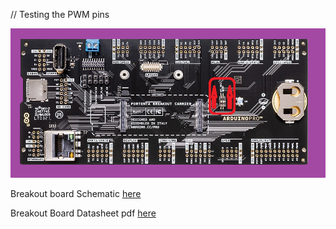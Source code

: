  // Testing the PWM pins

![portenta-breakout-board.png](portenta-breakout-board-boot.png)


Breakout board Schematic [here](https://content.arduino.cc/assets/Schematics-ASX00031.pdf)

Breakout Board Datasheet pdf [here](https://content.arduino.cc/assets/Datasheet-Portenta-Breakout-Board.pdf)



